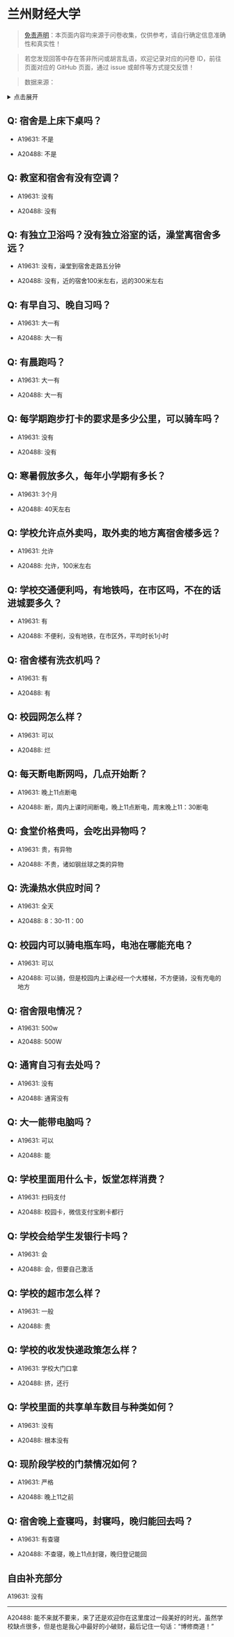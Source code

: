 # 兰州财经大学

> [免责声明](https://colleges.chat/#_3)：本页面内容均来源于问卷收集，仅供参考，请自行确定信息准确性和真实性！

> 若您发现回答中存在答非所问或胡言乱语，欢迎记录对应的问卷 ID，前往页面对应的 GitHub 页面，通过 issue 或邮件等方式提交反馈！

> 数据来源：

<details><summary>点击展开</summary>
<ul>
<li>A19631: 匿名 (2023 年 06 月)</li>
<li>A20488: 986160383@qq.com (2023 年 07 月)</li>
</ul>
</details>

## Q: 宿舍是上床下桌吗？

- A19631: 不是

- A20488: 不是

## Q: 教室和宿舍有没有空调？

- A19631: 没有

- A20488: 没有

## Q: 有独立卫浴吗？没有独立浴室的话，澡堂离宿舍多远？

- A19631: 没有，澡堂到宿舍走路五分钟

- A20488: 没有，近的宿舍100米左右，远的300米左右

## Q: 有早自习、晚自习吗？

- A19631: 大一有

- A20488: 大一有

## Q: 有晨跑吗？

- A19631: 大一有

- A20488: 大一有

## Q: 每学期跑步打卡的要求是多少公里，可以骑车吗？

- A19631: 没有

- A20488: 没有

## Q: 寒暑假放多久，每年小学期有多长？

- A19631: 3个月

- A20488: 40天左右

## Q: 学校允许点外卖吗，取外卖的地方离宿舍楼多远？

- A19631: 允许

- A20488: 允许，100米左右

## Q: 学校交通便利吗，有地铁吗，在市区吗，不在的话进城要多久？

- A19631: 有

- A20488: 不便利，没有地铁，在市区外，平均时长1小时

## Q: 宿舍楼有洗衣机吗？

- A19631: 有

- A20488: 有

## Q: 校园网怎么样？

- A19631: 可以

- A20488: 烂

## Q: 每天断电断网吗，几点开始断？

- A19631: 晚上11点断电

- A20488: 断，周内上课时间断电，晚上11点断电，周末晚上11：30断电

## Q: 食堂价格贵吗，会吃出异物吗？

- A19631: 贵，有异物

- A20488: 不贵，诸如钢丝球之类的异物

## Q: 洗澡热水供应时间？

- A19631: 全天

- A20488: 8：30-11：00

## Q: 校园内可以骑电瓶车吗，电池在哪能充电？

- A19631: 可以

- A20488: 可以骑，但是校园内上课必经一个大楼梯，不方便骑，没有充电的地方

## Q: 宿舍限电情况？

- A19631: 500w

- A20488: 500W

## Q: 通宵自习有去处吗？

- A19631: 没有

- A20488: 通宵没有

## Q: 大一能带电脑吗？

- A19631: 可以

- A20488: 能

## Q: 学校里面用什么卡，饭堂怎样消费？

- A19631: 扫码支付

- A20488: 校园卡，微信支付宝刷卡都行

## Q: 学校会给学生发银行卡吗？

- A19631: 会

- A20488: 会，但要自己激活

## Q: 学校的超市怎么样？

- A19631: 一般

- A20488: 贵

## Q: 学校的收发快递政策怎么样？

- A19631: 学校大门口拿

- A20488: 挤，还行

## Q: 学校里面的共享单车数目与种类如何？

- A19631: 没有

- A20488: 根本没有

## Q: 现阶段学校的门禁情况如何？

- A19631: 严格

- A20488: 晚上11之前

## Q: 宿舍晚上查寝吗，封寝吗，晚归能回去吗？

- A19631: 有查寝

- A20488: 不查寝，晚上11点封寝，晚归登记能回

## 自由补充部分

A19631: 没有

***

A20488: 能不来就不要来，来了还是欢迎你在这里度过一段美好的时光，虽然学校缺点很多，但是也是我心中最好的小破财，最后记住一句话：“博修商道！”
